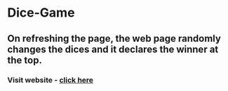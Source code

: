# Dice-Game

## On refreshing the page, the web page randomly changes the dices and it declares the winner at the top.

### Visit website - [click here](https://dwivedyaakash.github.io/Dice-Game/)
